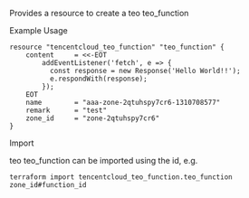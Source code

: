 Provides a resource to create a teo teo_function

Example Usage

```hcl
resource "tencentcloud_teo_function" "teo_function" {
    content     = <<-EOT
        addEventListener('fetch', e => {
          const response = new Response('Hello World!!');
          e.respondWith(response);
        });
    EOT
    name        = "aaa-zone-2qtuhspy7cr6-1310708577"
    remark      = "test"
    zone_id     = "zone-2qtuhspy7cr6"
}
```

Import

teo teo_function can be imported using the id, e.g.

```
terraform import tencentcloud_teo_function.teo_function zone_id#function_id
```
